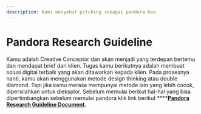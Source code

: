 ```yaml
---
description: Kami menyebut pitching sebagai pandora box.
---
```


# Pandora Research Guideline

Kamu adalah Creative Conceptor dan akan menjadi yang terdepan bertemu dan mendapat brief dari klien. Tugas kamu berikutnya adalah membuat solusi digital terbaik yang akan ditawarkan kepada klien. Pada prosesnya nanti, kamu akan menggunakan metode design thinking atau double diamond. Tapi jika kamu merasa mempunyai metode lain yang lebih cocok, dipersilahkan untuk dieksplor. Sebelum memulai berikut hal-hal yang bisa dipertimbangkan sebelum memulai pandora klik link berikut ****[**Pandora Research Guideline Document**](https://xd.adobe.com/view/d421d84c-15e8-422b-4adb-610c90e61942-a210/)**.**  
  


